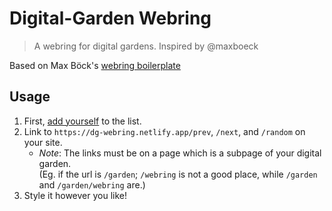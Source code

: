 # Digital-Garden Webring
> A webring for digital gardens. Inspired by @maxboeck

Based on Max Böck's [webring boilerplate](https://github.com/maxboeck/webring)

## Usage
1. First, [add yourself](https://github.com/binyamin/dg-webring/issues/new/choose) to the list.
2. Link to `https://dg-webring.netlify.app/prev`, `/next`, and `/random` on your site.
    - *Note*: The links must be on a page which is a subpage of your digital garden.\
      (Eg. if the url is `/garden`; `/webring` is not a good place, while `/garden` and `/garden/webring` are.)
3. Style it however you like!
